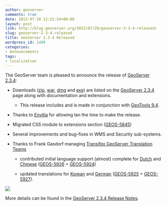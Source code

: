 ```yaml
---
author: geoserver
comments: true
date: 2013-07-28 12:51:54+00:00
layout: post
link: http://blog.geoserver.org/2013/07/28/geoserver-2-3-4-released/
slug: geoserver-2-3-4-released
title: GeoServer 2.3.4 Released
wordpress_id: 1499
categories:
- Announcements
tags:
- localization
---
```


[
](https://www.transifex.com/projects/p/geoserver_23x/)The GeoServer team is pleased to announce the release of [](http://geoserver.org/display/GEOS/GeoServer+2.3.3)[GeoServer 2.3.4](http://geoserver.org/display/GEOS/GeoServer+2.3.4):



	
  * Downloads ([zip](http://downloads.sourceforge.net/geoserver/geoserver-2.3.4-bin.zip), [war](http://downloads.sourceforge.net/geoserver/geoserver-2.3.4-war.zip), [dmg](http://downloads.sourceforge.net/geoserver/geoserver-2.3.4.dmg) and [exe](http://downloads.sourceforge.net/geoserver/geoserver-2.3.4.exe)) are listed on the [GeoServer 2.3.4](http://geoserver.org/display/GEOS/GeoServer+2.3.4) page along with documentation and extensions.

	
    * This release includes and is made in conjunction with [GeoTools 9.4](http://geotoolsnews.blogspot.it/2013/07/geotools-94-released.html).




	
  * Thanks to [Envitia](http://www.envitia.com) for allowing Ian the time to make the release.

	
  * Migrated CSS module to extensions section ([GEOS-5845](http://jira.codehaus.org/browse/GEOS-5845))[
](https://www.transifex.com/projects/p/geoserver_23x/)

	
  * Several improvements and bug-fixes in WMS and Security sub-systems.

	
  * Thanks to Frank Gasdorf managing [Transifex GeoServer Translation Teams](https://www.transifex.com/projects/p/geoserver_stable)

	
    * contributed initial language support (almost) complete for [Dutch](https://www.transifex.com/projects/p/geoserver_stable/language/nl/members/) and [Chinese](https://www.transifex.com/projects/p/geoserver_stable/language/zh/members/) ([GEOS-5926](http://jira.codehaus.org/browse/GEOS-5926) + [GEOS-5924](http://jira.codehaus.org/browse/GEOS-5924))



	
    * updated translations for [Korean](https://www.transifex.com/projects/p/geoserver_stable/language/ko/members/) and [German](https://www.transifex.com/projects/p/geoserver_stable/language/de/members/) ([GEOS-5925](https://jira.codehaus.org/browse/GEOS-5925) + [GEOS-5927](https://jira.codehaus.org/browse/GEOS-5927)).





[![](/img/uploads/Bildschirmfoto-2013-07-27-um-23.35.281.png)](https://www.transifex.com/projects/p/geoserver_23x/)

More details can be found in the [GeoServer 2.3.4 Release Notes](http://jira.codehaus.org/secure/ReleaseNote.jspa?projectId=10311&version=19346).

